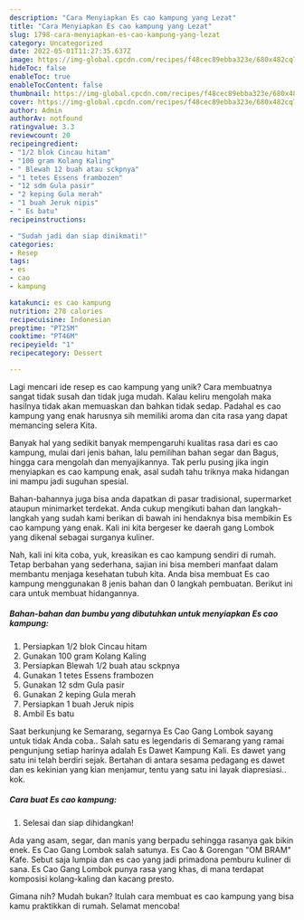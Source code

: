 ```yaml
---
description: "Cara Menyiapkan Es cao kampung yang Lezat"
title: "Cara Menyiapkan Es cao kampung yang Lezat"
slug: 1798-cara-menyiapkan-es-cao-kampung-yang-lezat
category: Uncategorized
date: 2022-05-01T11:27:35.637Z
image: https://img-global.cpcdn.com/recipes/f48cec89ebba323e/680x482cq70/es-cao-kampung-foto-resep-utama.jpg
hideToc: false
enableToc: true
enableTocContent: false
thumbnail: https://img-global.cpcdn.com/recipes/f48cec89ebba323e/680x482cq70/es-cao-kampung-foto-resep-utama.jpg
cover: https://img-global.cpcdn.com/recipes/f48cec89ebba323e/680x482cq70/es-cao-kampung-foto-resep-utama.jpg
author: Admin
authorAv: notfound
ratingvalue: 3.3
reviewcount: 20
recipeingredient:
- "1/2 blok Cincau hitam"
- "100 gram Kolang Kaling"
- " Blewah 12 buah atau sckpnya"
- "1 tetes Essens frambozen"
- "12 sdm Gula pasir"
- "2 keping Gula merah"
- "1 buah Jeruk nipis"
- " Es batu"
recipeinstructions:

- "Sudah jadi dan siap dinikmati!"
categories:
- Resep
tags:
- es
- cao
- kampung

katakunci: es cao kampung 
nutrition: 278 calories
recipecuisine: Indonesian
preptime: "PT25M"
cooktime: "PT46M"
recipeyield: "1"
recipecategory: Dessert

---
```





Lagi mencari ide resep es cao kampung yang unik? Cara membuatnya sangat tidak susah dan tidak juga mudah. Kalau keliru mengolah maka hasilnya tidak akan memuaskan dan bahkan tidak sedap. Padahal es cao kampung yang enak harusnya sih memiliki aroma dan cita rasa yang dapat memancing selera Kita.





Banyak hal yang sedikit banyak mempengaruhi kualitas rasa dari es cao kampung, mulai dari jenis bahan, lalu pemilihan bahan segar dan Bagus, hingga cara mengolah dan menyajikannya. Tak perlu pusing jika ingin menyiapkan es cao kampung enak,      asal sudah tahu triknya maka hidangan ini mampu jadi suguhan spesial.














Bahan-bahannya juga bisa anda dapatkan di pasar tradisional, supermarket ataupun minimarket terdekat. Anda cukup mengikuti bahan dan langkah-langkah yang sudah kami berikan di bawah ini hendaknya bisa membikin Es cao kampung yang enak. Kali ini kita bergeser ke daerah gang Lombok yang dikenal sebagai surganya kuliner.






Nah, kali ini kita coba, yuk, kreasikan es cao kampung sendiri di rumah. Tetap berbahan yang sederhana, sajian ini bisa memberi manfaat dalam membantu menjaga kesehatan tubuh kita. Anda bisa membuat Es cao kampung menggunakan 8 jenis bahan dan 0 langkah pembuatan. Berikut ini cara untuk membuat hidangannya.

<!--inarticleads1-->

##### Bahan-bahan dan bumbu yang dibutuhkan untuk menyiapkan Es cao kampung:

1. Persiapkan 1/2 blok Cincau hitam
1. Gunakan 100 gram Kolang Kaling
1. Persiapkan  Blewah 1/2 buah atau sckpnya
1. Gunakan 1 tetes Essens frambozen
1. Gunakan 12 sdm Gula pasir
1. Gunakan 2 keping Gula merah
1. Persiapkan 1 buah Jeruk nipis
1. Ambil  Es batu


Saat berkunjung ke Semarang, segarnya Es Cao Gang Lombok sayang untuk tidak Anda coba.. Salah satu es legendaris di Semarang yang ramai pengunjung setiap harinya adalah Es Dawet Kampung Kali. Es dawet yang satu ini telah berdiri sejak. Bertahan di antara sesama pedagang es dawet dan es kekinian yang kian menjamur, tentu yang satu ini layak diapresiasi.. kok. 

<!--inarticleads2-->

##### Cara buat Es cao kampung:


1. Selesai dan siap dihidangkan!

Ada yang asam, segar, dan manis yang berpadu sehingga rasanya gak bikin enek. Es Cao Gang Lombok salah satunya. Es Cao &amp; Gorengan &#34;OM BRAM&#34; Kafe. Sebut saja lumpia dan es cao yang jadi primadona pemburu kuliner di sana. Es Cao Gang Lombok punya rasa yang khas, di mana terdapat komposisi kolang-kaling dan kacang presto. 

Gimana nih? Mudah bukan? Itulah cara membuat es cao kampung yang bisa kamu praktikkan di rumah. Selamat mencoba!
